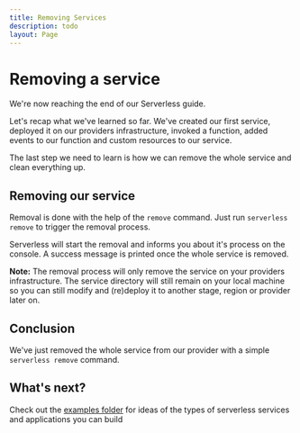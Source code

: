 ```yaml
---
title: Removing Services
description: todo
layout: Page
---
```


# Removing a service

We're now reaching the end of our Serverless guide.

Let's recap what we've learned so far. We've created our first service, deployed it on our providers infrastructure, invoked a function, added events to our function and custom resources to our service.

The last step we need to learn is how we can remove the whole service and clean everything up.

##  Removing our service

Removal is done with the help of the `remove` command. Just run `serverless remove` to trigger the removal process.

Serverless will start the removal and informs you about it's process on the console.
A success message is printed once the whole service is removed.

**Note:** The removal process will only remove the service on your providers infrastructure. The service directory will still remain on your local machine so you can still modify and (re)deploy it to another stage, region or provider later on.

## Conclusion

We've just removed the whole service from our provider with a simple `serverless remove` command.

## What's next?

Check out the [examples folder](../_examples/README.md) for ideas of the types of serverless services and applications you can build
